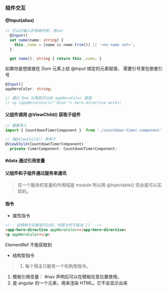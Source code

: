 ### 组件交互

#### @Input(alias)
```typescript
// 可以对输入的值做判断，用set
  @Input()
  set name(name: string) {
    this._name = (name && name.trim()) || '<no name set>';
  }

  get name(): string { return this._name; }

```
如果你是想直接在 Dom 元素上给 @Input 绑定的元素赋值， 需要引号里在嵌套引号
```typescript
@Input()
appHeroColor: string;  

// 通过 Dom 元素就可以给 appHeroColor 赋值
// <p [appHeroColor]="'blue'"> hero-directive works!

```


#### 父组件调用 @ViewChild() 获取子组件
```typescript
// 需要导入
import { CountdownTimerComponent }  from './countdown-timer.component';

// 用@ViewChild() 声明下
@ViewChild(CountdownTimerComponent)
  private timerComponent: CountdownTimerComponent;
```


#### #data 通过引用变量

#### 父组件和子组件通过服务来通讯
> 在一个服务的变量的作用域是 module 所以用 @Injectable() 完全是可以实现的。

#### 指令
* 属性指令
```html
<!-- 这两种方式都是可以的，但是为何不能加 []  -->
<app-hero-directive appHeroColor></app-hero-directive>
<p appHeroColor></p>

```
ElementRef 不能获取到<app-hero-directive>

* 结构型指令
> 1. 每个宿主只能有一个机构型指令。
  1. 模板引用变量： #nav 声明后可以在模板任意位置使用。
  2. <ng-template> 是 angular 的一个元素，用来渲染 HTML。它不会显示出来


